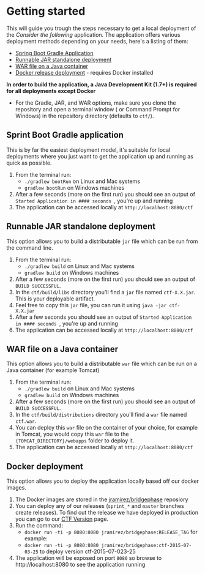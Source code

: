 # Getting started

This will guide you trough the steps necessary to get a local 
deployment of the *Consider the following* application. The application
offers various deployment methods depending on your needs, here's a listing 
of them:  

* [Spring Boot Gradle Application](#sprintBootDeployment)
* [Runnable JAR standalone deployment](#jarDeployment)
* [WAR file on a Java container](#warDeployment)
* [Docker release deployment](#dockerDeployment) - requires Docker installed

**In order to build the application, a Java Development Kit (1.7+) is required for all deployments except Docker**

* For the Gradle, JAR, and WAR options, make sure you clone the repository and open a terminal window (
or Command Prompt for Windows) in the repository directory (defaults to `ctf/`).

<a name="sprintBootDeployment"></a>
## Sprint Boot Gradle application 
This is by far the easiest deployment model, it's suitable for local deployments where
you just want to get the application up and running as quick as possible.

1. From the terminal run:
	* `./gradlew bootRun` on Linux and Mac systems
	* `gradlew bootRun` on Windows machines
2. After a few seconds (more on the first run) you should see an output of 
`Started Application in #### seconds `, you're up and running 
3. The application can be accessed locally at `http://localhost:8080/ctf`
 
<a name="jarDeployment"></a>
## Runnable JAR standalone deployment 
This option allows you to build a distributable `jar` file which can be run from 
the command line.

1. From the terminal run:
	* `./gradlew build` on Linux and Mac systems
	* `gradlew build` on Windows machines
2. After a few seconds (more on the first run) you should see an output of
 `BUILD SUCCESSFUL`. 
3. In the `ctf/build/libs` directory you'll find a `jar` file named `ctf-X.X.jar`.
 This is your deployable artifact.
4. Feel free to copy this `jar` file, you can run it using `java -jar ctf-X.X.jar`
5. After a few seconds you should see an output of 
`Started Application in #### seconds `, you're up and running 
6. The application can be accessed locally at `http://localhost:8080/ctf`

<a name="warDeployment"></a>
## WAR file on a Java container 
This option allows you to build a distributable `war` file which can be run on a
Java container (for example Tomcat)

1. From the terminal run:
	* `./gradlew build` on Linux and Mac systems
	* `gradlew build` on Windows machines
2. After a few seconds (more on the first run) you should see an output of
 `BUILD SUCCESSFUL`. 
3. In the `ctf/build/distributions` directory you'll find a `war` file named
`ctf.war`. 
4. You can deploy this `war` file on the container of your choice, for example
 in Tomcat, you would copy this `war` file to the `{TOMCAT_DIRECTORY}/webapps` 
 folder to deploy it.
5. The application can be accessed locally at `http://localhost:8080/ctf`

<a name="dockerDeployment"></a>
## Docker deployment

This option allows you to deploy the application locally based off our docker images.

1. The Docker images are stored in the [jramirez/bridgephase](https://registry.hub.docker.com/u/jramirez/bridgephase/tags/manage/#) reposiory
2. You can deploy any of our releases (`sprint_*` and `master` branches create releases). To find out the release we have deployed in production you can go to our [CTF Version](http://considerbridgephase.com/ctf/alive) page.
3. Run the command:
	* `docker run -ti -p 8080:8080 jramirez/bridgephase:RELEASE_TAG` for example:
	* `docker run -ti -p 8080:8080 jramirez/bridgephase:ctf-2015-07-03-25` to deploy version ctf-2015-07-023-25
4. The application will be exposed on port `8080` so browse to http://localhost:8080 to see the application running  
